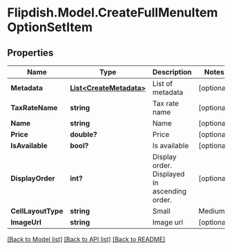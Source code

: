 # Flipdish.Model.CreateFullMenuItemOptionSetItem
## Properties

Name | Type | Description | Notes
------------ | ------------- | ------------- | -------------
**Metadata** | [**List&lt;CreateMetadata&gt;**](CreateMetadata.md) | List of metadata | [optional] 
**TaxRateName** | **string** | Tax rate name | [optional] 
**Name** | **string** | Name | [optional] 
**Price** | **double?** | Price | [optional] 
**IsAvailable** | **bool?** | Is available | [optional] 
**DisplayOrder** | **int?** | Display order. Displayed in ascending order. | [optional] 
**CellLayoutType** | **string** | Small | Medium | Large  Affects the layout of the menu. | [optional] 
**ImageUrl** | **string** | Image url | [optional] 

[[Back to Model list]](../README.md#documentation-for-models) [[Back to API list]](../README.md#documentation-for-api-endpoints) [[Back to README]](../README.md)


